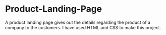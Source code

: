 # Product-Landing-Page
A product landing page gives out the details regarding the product of a company to the customers.
I have used HTML and CSS to make this project.
